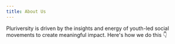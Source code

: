 ```yaml
---
title: About Us
---
```

Pluriversity is driven by the insights and energy of youth-led social movements to create meaningful impact. Here's how we do this 👇
